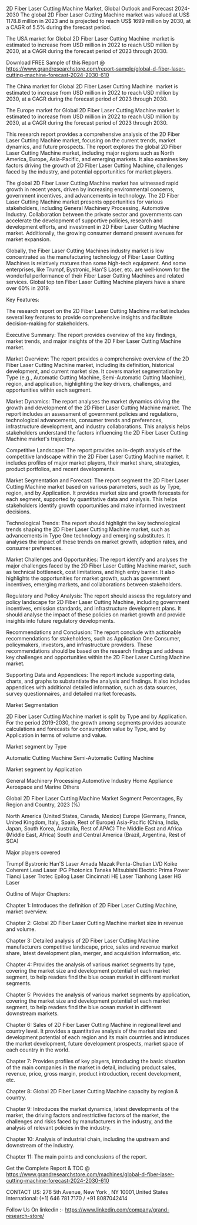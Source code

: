 2D Fiber Laser Cutting Machine Market, Global Outlook and Forecast 2024-2030
The global 2D Fiber Laser Cutting Machine market was valued at US$ 1178.8 million in 2023 and is projected to reach US$ 1699 million by 2030, at a CAGR of 5.5% during the forecast period.

The USA market for Global 2D Fiber Laser Cutting Machine  market is estimated to increase from USD million in 2022 to reach USD million by 2030, at a CAGR during the forecast period of 2023 through 2030.

Download FREE Sample of this Report @ https://www.grandresearchstore.com/report-sample/global-d-fiber-laser-cutting-machine-forecast-2024-2030-610

The China market for Global 2D Fiber Laser Cutting Machine  market is estimated to increase from USD million in 2022 to reach USD million by 2030, at a CAGR during the forecast period of 2023 through 2030.

The Europe market for Global 2D Fiber Laser Cutting Machine market is estimated to increase from USD million in 2022 to reach USD million by 2030, at a CAGR during the forecast period of 2023 through 2030.

This research report provides a comprehensive analysis of the 2D Fiber Laser Cutting Machine market, focusing on the current trends, market dynamics, and future prospects. The report explores the global 2D Fiber Laser Cutting Machine market, including major regions such as North America, Europe, Asia-Pacific, and emerging markets. It also examines key factors driving the growth of 2D Fiber Laser Cutting Machine, challenges faced by the industry, and potential opportunities for market players.

The global 2D Fiber Laser Cutting Machine market has witnessed rapid growth in recent years, driven by increasing environmental concerns, government incentives, and advancements in technology. The 2D Fiber Laser Cutting Machine market presents opportunities for various stakeholders, including General Machinery Processing, Automotive Industry. Collaboration between the private sector and governments can accelerate the development of supportive policies, research and development efforts, and investment in 2D Fiber Laser Cutting Machine market. Additionally, the growing consumer demand present avenues for market expansion.

Globally, the Fiber Laser Cutting Machines industry market is low concentrated as the manufacturing technology of Fiber Laser Cutting Machines is relatively matures than some high-tech equipment. And some enterprises, like Trumpf, Bystronic, Han'S Laser, etc. are well-known for the wonderful performance of their Fiber Laser Cutting Machines and related services. Global top ten Fiber Laser Cutting Machine players have a share over 60% in 2019.

Key Features:

The research report on the 2D Fiber Laser Cutting Machine market includes several key features to provide comprehensive insights and facilitate decision-making for stakeholders.

Executive Summary: The report provides overview of the key findings, market trends, and major insights of the 2D Fiber Laser Cutting Machine market.

Market Overview: The report provides a comprehensive overview of the 2D Fiber Laser Cutting Machine market, including its definition, historical development, and current market size. It covers market segmentation by Type (e.g., Automatic Cutting Machine, Semi-Automatic Cutting Machine), region, and application, highlighting the key drivers, challenges, and opportunities within each segment.

Market Dynamics: The report analyses the market dynamics driving the growth and development of the 2D Fiber Laser Cutting Machine market. The report includes an assessment of government policies and regulations, technological advancements, consumer trends and preferences, infrastructure development, and industry collaborations. This analysis helps stakeholders understand the factors influencing the 2D Fiber Laser Cutting Machine market's trajectory.

Competitive Landscape: The report provides an in-depth analysis of the competitive landscape within the 2D Fiber Laser Cutting Machine market. It includes profiles of major market players, their market share, strategies, product portfolios, and recent developments.

Market Segmentation and Forecast: The report segment the 2D Fiber Laser Cutting Machine market based on various parameters, such as by Type, region, and by Application. It provides market size and growth forecasts for each segment, supported by quantitative data and analysis. This helps stakeholders identify growth opportunities and make informed investment decisions.

Technological Trends: The report should highlight the key technological trends shaping the 2D Fiber Laser Cutting Machine market, such as advancements in Type One technology and emerging substitutes. It analyses the impact of these trends on market growth, adoption rates, and consumer preferences.

Market Challenges and Opportunities: The report identify and analyses the major challenges faced by the 2D Fiber Laser Cutting Machine market, such as technical bottleneck, cost limitations, and high entry barrier. It also highlights the opportunities for market growth, such as government incentives, emerging markets, and collaborations between stakeholders.

Regulatory and Policy Analysis: The report should assess the regulatory and policy landscape for 2D Fiber Laser Cutting Machine, including government incentives, emission standards, and infrastructure development plans. It should analyse the impact of these policies on market growth and provide insights into future regulatory developments.

Recommendations and Conclusion: The report conclude with actionable recommendations for stakeholders, such as Application One Consumer, policymakers, investors, and infrastructure providers. These recommendations should be based on the research findings and address key challenges and opportunities within the 2D Fiber Laser Cutting Machine market.

Supporting Data and Appendices: The report include supporting data, charts, and graphs to substantiate the analysis and findings. It also includes appendices with additional detailed information, such as data sources, survey questionnaires, and detailed market forecasts.

Market Segmentation

2D Fiber Laser Cutting Machine market is split by Type and by Application. For the period 2019-2030, the growth among segments provides accurate calculations and forecasts for consumption value by Type, and by Application in terms of volume and value.

Market segment by Type

Automatic Cutting Machine
Semi-Automatic Cutting Machine

Market segment by Application

General Machinery Processing
Automotive Industry
Home Appliance
Aerospace and Marine
Others

Global 2D Fiber Laser Cutting Machine Market Segment Percentages, By Region and Country, 2023 (%)

North America (United States, Canada, Mexico)
Europe (Germany, France, United Kingdom, Italy, Spain, Rest of Europe)
Asia-Pacific (China, India, Japan, South Korea, Australia, Rest of APAC)
The Middle East and Africa (Middle East, Africa)
South and Central America (Brazil, Argentina, Rest of SCA)

Major players covered

Trumpf
Bystronic
Han'S Laser
Amada
Mazak
Penta-Chutian
LVD
Koike
Coherent
Lead Laser
IPG Photonics
Tanaka
Mitsubishi Electric
Prima Power
Tianqi Laser
Trotec
Epilog Laser
Cincinnati
HE Laser
Tianhong Laser
HG Laser

Outline of Major Chapters:

Chapter 1: Introduces the definition of 2D Fiber Laser Cutting Machine, market overview.

Chapter 2: Global 2D Fiber Laser Cutting Machine market size in revenue and volume.

Chapter 3: Detailed analysis of 2D Fiber Laser Cutting Machine manufacturers competitive landscape, price, sales and revenue market share, latest development plan, merger, and acquisition information, etc.

Chapter 4: Provides the analysis of various market segments by type, covering the market size and development potential of each market segment, to help readers find the blue ocean market in different market segments.

Chapter 5: Provides the analysis of various market segments by application, covering the market size and development potential of each market segment, to help readers find the blue ocean market in different downstream markets.

Chapter 6: Sales of 2D Fiber Laser Cutting Machine in regional level and country level. It provides a quantitative analysis of the market size and development potential of each region and its main countries and introduces the market development, future development prospects, market space of each country in the world.

Chapter 7: Provides profiles of key players, introducing the basic situation of the main companies in the market in detail, including product sales, revenue, price, gross margin, product introduction, recent development, etc.

Chapter 8: Global 2D Fiber Laser Cutting Machine capacity by region & country.

Chapter 9: Introduces the market dynamics, latest developments of the market, the driving factors and restrictive factors of the market, the challenges and risks faced by manufacturers in the industry, and the analysis of relevant policies in the industry.

Chapter 10: Analysis of industrial chain, including the upstream and downstream of the industry.

Chapter 11: The main points and conclusions of the report.

Get the Complete Report & TOC @ https://www.grandresearchstore.com/machines/global-d-fiber-laser-cutting-machine-forecast-2024-2030-610

CONTACT US:
276 5th Avenue, New York , NY 10001,United States
International: (+1) 646 781 7170 / +91 8087042414

Follow Us On linkedin :- https://www.linkedin.com/company/grand-research-store/
